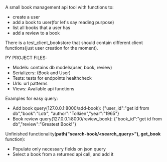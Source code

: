 A small book management api tool with functions to:
- create a user
- add a book to user(for let's say reading purpose)
- list all books that a user has
- add a review to a book

There is a test_client_bookstore that should contain
different client functions(just  user creation for the
moment).

PY PROJECT FILES:
- Models: contains db models(user, book, review)
- Serializers: (Book and User)
- Tests: tests for endpoints healthcheck
- Urls: url patterns
- Views: Available api functions

Examples for easy query:
- Add book query(127.0.0.1:8000/add-book): {"user_id":"get id from db","book":"Lotr", "author":"Tolkien","year":"1965"}
- Book review query(127.0.0.1:8000/review_book): {"book_id":"get id from db","review":"Greatest Book!"}

Unfinished functionality(**path("search-book/<search_query>"), get_book** function):
- Populate only necessary fields on json query
- Select a book from a returned api call, and add it